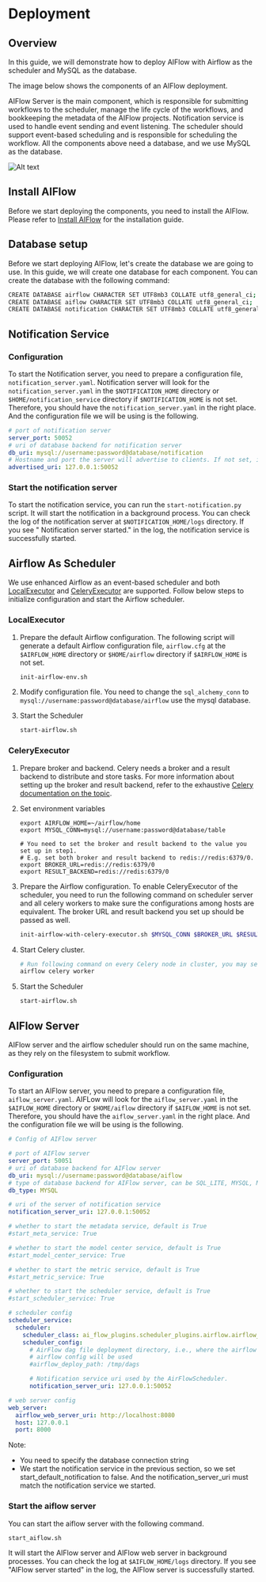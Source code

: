 # Deployment

## Overview

In this guide, we will demonstrate how to deploy AIFlow with Airflow as the scheduler and MySQL as the database.

The image below shows the components of an AIFlow deployment.

AIFlow Server is the main component, which is responsible for submitting workflows to the scheduler, manage the life
cycle of the workflows, and bookkeeping the metadata of the AIFlow projects. Notification service is used to handle
event sending and event listening. The scheduler should support event-based scheduling and is responsible for scheduling
the workflow. All the components above need a database, and we use MySQL as the database.

![Alt text](../images/AIFlow-Deploy-Overview.png)

## Install AIFlow

Before we start deploying the components, you need to install the AIFlow. Please refer to
[Install AIFlow](installation.md) for the installation guide.

## Database setup

Before we start deploying AIFlow, let's create the database we are going to use. In this guide, we will create one
database for each component. You can create the database with the following command:

```bash
CREATE DATABASE airflow CHARACTER SET UTF8mb3 COLLATE utf8_general_ci;
CREATE DATABASE aiflow CHARACTER SET UTF8mb3 COLLATE utf8_general_ci;
CREATE DATABASE notification CHARACTER SET UTF8mb3 COLLATE utf8_general_ci;
```

## Notification Service

### Configuration

To start the Notification server, you need to prepare a configuration file, `notification_server.yaml`. Notification
server will look for the `notification_server.yaml` in the `$NOTIFICATION_HOME` directory
or `$HOME/notification_service`
directory if `$NOTIFICATION_HOME` is not set. Therefore, you should have the `notification_server.yaml` in the right
place. And the configuration file we will be using is the following.

```yaml
# port of notification server
server_port: 50052
# uri of database backend for notification server
db_uri: mysql://username:password@database/notification
# Hostname and port the server will advertise to clients. If not set, it will use the local ip and configured port.
advertised_uri: 127.0.0.1:50052
```

### Start the notification server

To start the notification service, you can run the `start-notification.py` script. It will start the notification in a
background process. You can check the log of the notification server at `$NOTIFICATION_HOME/logs` directory. If you
see "
Notification server started." in the log, the notification service is successfully started.

## Airflow As Scheduler

We use enhanced Airflow as an event-based scheduler and both
[LocalExecutor](https://airflow.apache.org/docs/apache-airflow/stable/executor/local.html) and
[CeleryExecutor](https://airflow.apache.org/docs/apache-airflow/stable/executor/celery.html) are supported. Follow below
steps to initialize configuration and start the Airflow scheduler.

### LocalExecutor

1. Prepare the default Airflow configuration. The following script will generate a default Airflow configuration
   file, `airflow.cfg` at the `$AIRFLOW_HOME` directory or `$HOME/airflow` directory if `$AIRFLOW_HOME` is not set.

   ```bash
   init-airflow-env.sh
   ```

2. Modify configuration file. You need to change the `sql_alchemy_conn` to `mysql://username:password@database/airflow`
   use the mysql database.

3. Start the Scheduler

   ```bash
   start-airflow.sh
   ```

### CeleryExecutor

1. Prepare broker and backend. Celery needs a broker and a result backend to distribute and store tasks. For more
   information about setting up the broker and result backend, refer to the exhaustive
   [Celery documentation on the topic](https://docs.celeryproject.org/en/latest/getting-started/).

2. Set environment variables

   ```
   export AIRFLOW_HOME=~/airflow/home
   export MYSQL_CONN=mysql://username:password@database/table
   
   # You need to set the broker and result backend to the value you set up in step1. 
   # E.g. set both broker and result backend to redis://redis:6379/0.
   export BROKER_URL=redis://redis:6379/0
   export RESULT_BACKEND=redis://redis:6379/0
   ```

3. Prepare the Airflow configuration. To enable CeleryExecutor of the scheduler, you need to run the following command
   on scheduler server and all celery workers to make sure the configurations among hosts are equivalent. The broker URL
   and result backend you set up should be passed as well.

   ```bash
   init-airflow-with-celery-executor.sh $MYSQL_CONN $BROKER_URL $RESULT_BACKEND
   ```

4. Start Celery cluster.

   ```bash
   # Run following command on every Celery node in cluster, you may see ```celery@node_id ready.``` once worker started successfully.
   airflow celery worker
   ```

5. Start the Scheduler

   ```bash
   start-airflow.sh
   ```

## AIFlow Server

AIFlow server and the airflow scheduler should run on the same machine, as they rely on the filesystem to submit
workflow.

### Configuration

To start an AIFlow server, you need to prepare a configuration file, `aiflow_server.yaml`. AIFLow will look for the
`aiflow_server.yaml` in the `$AIFLOW_HOME` directory or `$HOME/aiflow` directory if `$AIFLOW_HOME` is not set. Therefore, you
should have the `aiflow_server.yaml` in the right place. And the configuration file we will be using is the following.

```yaml
# Config of AIFlow server

# port of AIFlow server
server_port: 50051
# uri of database backend for AIFlow server
db_uri: mysql://username:password@database/aiflow
# type of database backend for AIFlow server, can be SQL_LITE, MYSQL, MONGODB
db_type: MYSQL

# uri of the server of notification service
notification_server_uri: 127.0.0.1:50052

# whether to start the metadata service, default is True
#start_meta_service: True

# whether to start the model center service, default is True
#start_model_center_service: True

# whether to start the metric service, default is True
#start_metric_service: True

# whether to start the scheduler service, default is True
#start_scheduler_service: True

# scheduler config
scheduler_service:
  scheduler:
    scheduler_class: ai_flow_plugins.scheduler_plugins.airflow.airflow_scheduler.AirFlowScheduler
    scheduler_config:
      # AirFlow dag file deployment directory, i.e., where the airflow dag will be. If it is not set, the dags_folder in
      # airflow config will be used
      #airflow_deploy_path: /tmp/dags

      # Notification service uri used by the AirFlowScheduler.
      notification_server_uri: 127.0.0.1:50052

# web server config
web_server:
  airflow_web_server_uri: http://localhost:8080
  host: 127.0.0.1
  port: 8000
```

Note:

- You need to specify the database connection string
- We start the notification service in the previous section, so we set start_default_notification to false. And the
  notification_server_uri must match the notification service we started.

### Start the aiflow server

You can start the aiflow server with the following command.

```bash
start_aiflow.sh
```

It will start the AIFlow server and AIFlow web server in background processes. You can check the log at
`$AIFLOW_HOME/logs` directory. If you see "AIFlow server started" in the log, the AIFlow server is successfully started.